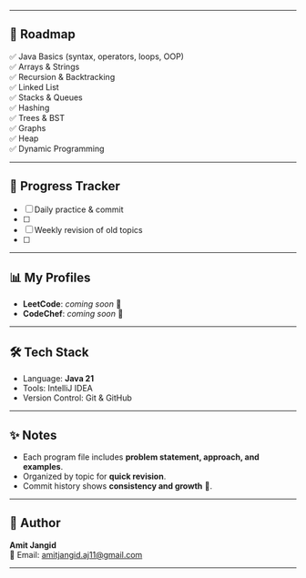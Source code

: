 
---

## 📅 Roadmap

✅ Java Basics (syntax, operators, loops, OOP)  
✅ Arrays & Strings  
✅ Recursion & Backtracking  
✅ Linked List  
✅ Stacks & Queues  
✅ Hashing  
✅ Trees & BST  
✅ Graphs  
✅ Heap  
✅ Dynamic Programming

---

## 🚀 Progress Tracker

- [ ] Daily practice & commit
- [ ] 
- [ ] Weekly revision of old topics
- [ ] 

---

## 📊 My Profiles

- **LeetCode**: *coming soon* 🔗
- **CodeChef**: *coming soon* 🔗

---

## 🛠️ Tech Stack

- Language: **Java 21**
- Tools: IntelliJ IDEA 
- Version Control: Git & GitHub

---

## ✨ Notes

- Each program file includes **problem statement, approach, and examples**.
- Organized by topic for **quick revision**.
- Commit history shows **consistency and growth** 🌱.

---

## 👤 Author

**Amit Jangid**  
📧 Email: amitjangid.aj11@gmail.com

---
